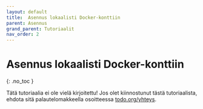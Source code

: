 ```yaml
---
layout: default
title:  Asennus lokaalisti Docker-konttiin
parent: Asennus
grand_parent: Tutoriaalit
nav_order: 2
---
```


# Asennus lokaalisti Docker-konttiin
{: .no_toc }

Tätä tutoriaalia ei ole vielä kirjoitettu! Jos olet kiinnostunut tästä tutoriaalista, ehdota sitä palautelomakkeella osoitteessa [todo.org/yhteys](todo).
